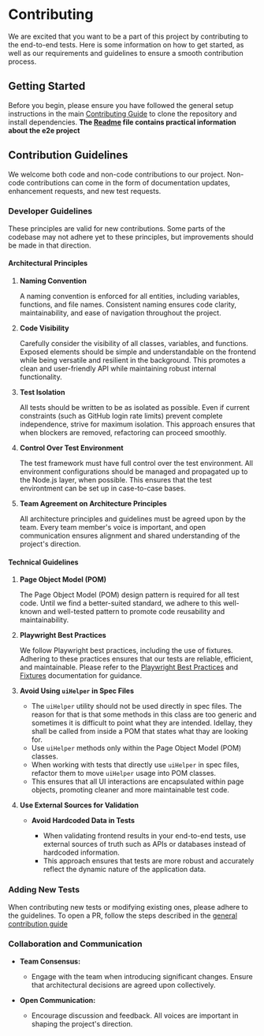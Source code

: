 # Contributing

We are excited that you want to be a part of this project by contributing to the end-to-end tests. Here is some information on how to get started, as well as our requirements and guidelines to ensure a smooth contribution process.

## Getting Started

Before you begin, please ensure you have followed the general setup instructions in the main [Contributing Guide](../../CONTRIBUTING.md) to clone the repository and install dependencies.
**The [Readme](README.md) file contains practical information about the e2e project**

## Contribution Guidelines

We welcome both code and non-code contributions to our project. Non-code contributions can come in the form of documentation updates, enhancement requests, and new test requests.

### Developer Guidelines

These principles are valid for new contributions. Some parts of the codebase may not adhere yet to these principles, but improvements should be made in that direction.

#### Architectural Principles

1. **Naming Convention**

   A naming convention is enforced for all entities, including variables, functions, and file names. Consistent naming ensures code clarity, maintainability, and ease of navigation throughout the project.

2. **Code Visibility**

   Carefully consider the visibility of all classes, variables, and functions. Exposed elements should be simple and understandable on the frontend while being versatile and resilient in the background. This promotes a clean and user-friendly API while maintaining robust internal functionality.

3. **Test Isolation**

   All tests should be written to be as isolated as possible. Even if current constraints (such as GitHub login rate limits) prevent complete independence, strive for maximum isolation. This approach ensures that when blockers are removed, refactoring can proceed smoothly.

4. **Control Over Test Environment**

   The test framework must have full control over the test environment. All environment configurations should be managed and propagated up to the Node.js layer, when possible. This ensures that the test environtment can be set up in case-to-case bases.

5. **Team Agreement on Architecture Principles**

   All architecture principles and guidelines must be agreed upon by the team. Every team member's voice is important, and open communication ensures alignment and shared understanding of the project's direction.

#### Technical Guidelines

1. **Page Object Model (POM)**

   The Page Object Model (POM) design pattern is required for all test code. Until we find a better-suited standard, we adhere to this well-known and well-tested pattern to promote code reusability and maintainability.

2. **Playwright Best Practices**

   We follow Playwright best practices, including the use of fixtures. Adhering to these practices ensures that our tests are reliable, efficient, and maintainable. Please refer to the [Playwright Best Practices](https://playwright.dev/docs/best-practices) and [Fixtures](https://playwright.dev/docs/test-fixtures) documentation for guidance.

3. **Avoid Using `uiHelper` in Spec Files**

   - The `uiHelper` utility should not be used directly in spec files. The reason for that is that some methods in this class are too generic and sometimes it is difficult to point what they are intended. Idellay, they shall be called from inside a POM that states what thay are looking for.
   - Use `uiHelper` methods only within the Page Object Model (POM) classes.
   - When working with tests that directly use `uiHelper` in spec files, refactor them to move `uiHelper` usage into POM classes.
   - This ensures that all UI interactions are encapsulated within page objects, promoting cleaner and more maintainable test code.

4. **Use External Sources for Validation**

   - **Avoid Hardcoded Data in Tests**

     - When validating frontend results in your end-to-end tests, use external sources of truth such as APIs or databases instead of hardcoded information.
     - This approach ensures that tests are more robust and accurately reflect the dynamic nature of the application data.

### Adding New Tests

When contributing new tests or modifying existing ones, please adhere to the guidelines.
To open a PR, follow the steps described in the [general contribution guide](../../CONTRIBUTING.md)

### Collaboration and Communication

- **Team Consensus:**

  - Engage with the team when introducing significant changes. Ensure that architectural decisions are agreed upon collectively.

- **Open Communication:**

  - Encourage discussion and feedback. All voices are important in shaping the project's direction.
